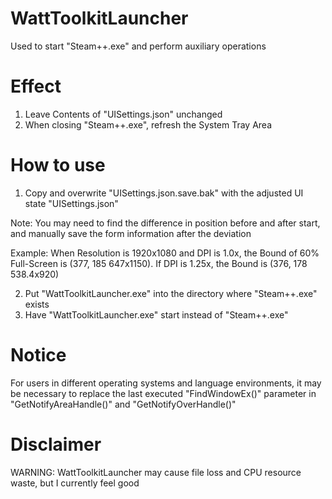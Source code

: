 # WattToolkitLauncher
Used to start "Steam++.exe" and perform auxiliary operations

# Effect
1. Leave Contents of "UISettings.json" unchanged
2. When closing "Steam++.exe", refresh the System Tray Area

# How to use
1. Copy and overwrite "UISettings.json.save.bak" with the adjusted UI state "UISettings.json"

Note: You may need to find the difference in position before and after start,
and manually save the form information after the deviation

Example: When Resolution is 1920x1080 and DPI is 1.0x, the Bound of 60% Full-Screen is (377, 185 647x1150).
If DPI is 1.25x, the Bound is (376, 178 538.4x920)

2. Put "WattToolkitLauncher.exe" into the directory where "Steam++.exe" exists
3. Have "WattToolkitLauncher.exe" start instead of "Steam++.exe"

# Notice
For users in different operating systems and language environments,
it may be necessary to replace the last executed "FindWindowEx()" parameter
in "GetNotifyAreaHandle()" and "GetNotifyOverHandle()"

# Disclaimer
WARNING: WattToolkitLauncher may cause file loss and CPU resource waste, but I currently feel good
